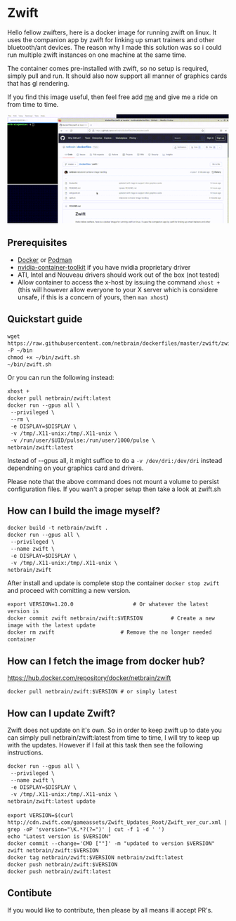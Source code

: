 # Zwift

Hello fellow zwifters, here is a docker image for running zwift on linux. It uses the companion app by zwift for linking up smart trainers and other bluetooth/ant devices. The reason why I made this solution was so i could run multiple zwift instances on one machine at the same time. 

The container comes pre-installed with zwift, so no setup is required, simply pull and run. It should also now support all manner of graphics cards that has gl rendering.

If you find this image useful, then feel free add [me](https://www.zwift.com/eu/athlete/4e3c5880-1edd-4c5d-a1b8-0974ce3874f0) and give me a ride on from time to time.

![example.gif](https://raw.githubusercontent.com/netbrain/dockerfiles/master/zwift/example.gif)

## Prerequisites
- [Docker](https://docs.docker.com/get-docker) or [Podman](https://podman.io/getting-started/installation)
- [nvidia-container-toolkit](https://github.com/NVIDIA/nvidia-docker) if you have nvidia proprietary driver
- ATI, Intel and Nouveau drivers should work out of the box (not tested)
- Allow container to access the x-host by issuing the command `xhost +` (this will however allow everyone to your X server which is considere unsafe, if this is a concern of yours, then `man xhost`)

## Quickstart guide
```
wget https://raw.githubusercontent.com/netbrain/dockerfiles/master/zwift/zwift.sh -P ~/bin
chmod +x ~/bin/zwift.sh
~/bin/zwift.sh
```

Or you can run the following instead:

```
xhost +
docker pull netbrain/zwift:latest
docker run --gpus all \ 
 --privileged \
 --rm \
 -e DISPLAY=$DISPLAY \
 -v /tmp/.X11-unix:/tmp/.X11-unix \
 -v /run/user/$UID/pulse:/run/user/1000/pulse \
netbrain/zwift:latest
```

Instead of --gpus all, it might suffice to do a `-v /dev/dri:/dev/dri` instead dependning on your graphics card and drivers.

Please note that the above command does not mount a volume to persist configuration files. 
If you wan't a proper setup then take a look at zwift.sh

## How can I build the image myself?

```
docker build -t netbrain/zwift .
docker run --gpus all \
 --privileged \
 --name zwift \
 -e DISPLAY=$DISPLAY \
 -v /tmp/.X11-unix:/tmp/.X11-unix \
netbrain/zwift
```

After install and update is complete stop the container `docker stop zwift` and proceed with comitting a new version.

```
export VERSION=1.20.0			  		# Or whatever the latest version is
docker commit zwift netbrain/zwift:$VERSION 		# Create a new image with the latest update
docker rm zwift 					# Remove the no longer needed container
```

## How can I fetch the image from docker hub?

https://hub.docker.com/repository/docker/netbrain/zwift

```
docker pull netbrain/zwift:$VERSION # or simply latest
```

## How can I update Zwift?

Zwift does not update on it's own. So in order to keep zwift up to date you can simply pull netbrain/zwift:latest from time to time, I will try to keep up with the updates. However if I fail at this task then see the following instructions.

```
docker run --gpus all \
 --privileged \
 --name zwift \
 -e DISPLAY=$DISPLAY \
 -v /tmp/.X11-unix:/tmp/.X11-unix \
netbrain/zwift:latest update

export VERSION=$(curl http://cdn.zwift.com/gameassets/Zwift_Updates_Root/Zwift_ver_cur.xml | grep -oP 'sversion="\K.*?(?=")' | cut -f 1 -d ' ')
echo "Latest version is $VERSION"
docker commit --change='CMD [""]' -m "updated to version $VERSION" zwift netbrain/zwift:$VERSION
docker tag netbrain/zwift:$VERSION netbrain/zwift:latest
docker push netbrain/zwift:$VERSION
docker push netbrain/zwift:latest
```

## Contibute

If you would like to contribute, then please by all means ill accept PR's. 
